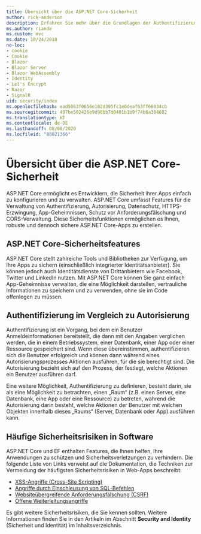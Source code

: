 ```yaml
---
title: Übersicht über die ASP.NET Core-Sicherheit
author: rick-anderson
description: Erfahren Sie mehr über die Grundlagen der Authentifizierung, Autorisierung und Sicherheit in ASP.NET Core.
ms.author: riande
ms.custom: mvc
ms.date: 10/24/2018
no-loc:
- cookie
- Cookie
- Blazor
- Blazor Server
- Blazor WebAssembly
- Identity
- Let's Encrypt
- Razor
- SignalR
uid: security/index
ms.openlocfilehash: ead5863f0656e182d395fc1e0deaf63ff66034cb
ms.sourcegitcommit: 497be502426e9d90bb7d0401b1b9f74b6a384682
ms.translationtype: HT
ms.contentlocale: de-DE
ms.lasthandoff: 08/08/2020
ms.locfileid: "88021366"
---
```

# <a name="overview-of-aspnet-core-security"></a>Übersicht über die ASP.NET Core-Sicherheit

ASP.NET Core ermöglicht es Entwicklern, die Sicherheit ihrer Apps einfach zu konfigurieren und zu verwalten. ASP.NET Core umfasst Features für die Verwaltung von Authentifizierung, Autorisierung, Datenschutz, HTTPS-Erzwingung, App-Geheimnissen, Schutz vor Anforderungsfälschung und CORS-Verwaltung. Diese Sicherheitsfunktionen ermöglichen es Ihnen, robuste und dennoch sichere ASP.NET Core-Apps zu erstellen.

## <a name="aspnet-core-security-features"></a>ASP.NET Core-Sicherheitsfeatures

ASP.NET Core stellt zahlreiche Tools und Bibliotheken zur Verfügung, um Ihre Apps zu sichern (einschließlich integrierter Identitätsanbieter). Sie können jedoch auch Identitätsdienste von Drittanbietern wie Facebook, Twitter und LinkedIn nutzen. Mit ASP.NET Core können Sie ganz einfach App-Geheimnisse verwalten, die eine Möglichkeit darstellen, vertrauliche Informationen zu speichern und zu verwenden, ohne sie im Code offenlegen zu müssen.

## <a name="authentication-vs-authorization"></a>Authentifizierung im Vergleich zu Autorisierung

Authentifizierung ist ein Vorgang, bei dem ein Benutzer Anmeldeinformationen bereitstellt, die dann mit den Angaben verglichen werden, die in einem Betriebssystem, einer Datenbank, einer App oder einer Ressource gespeichert sind. Wenn diese übereinstimmen, authentifizieren sich die Benutzer erfolgreich und können dann während eines Autorisierungsprozesses Aktionen ausführen, für die sie berechtigt sind. Die Autorisierung bezieht sich auf den Prozess, der festlegt, welche Aktionen ein Benutzer ausführen darf.

Eine weitere Möglichkeit, Authentifizierung zu definieren, besteht darin, sie als eine Möglichkeit zu betrachten, einen „Raum“ (z.B. einen Server, eine Datenbank, eine App oder eine Ressource) zu betreten, während die Autorisierung darin besteht, welche Aktionen der Benutzer mit welchen Objekten innerhalb dieses „Raums“ (Server, Datenbank oder App) ausführen kann.

## <a name="common-vulnerabilities-in-software"></a>Häufige Sicherheitsrisiken in Software

ASP.NET Core und EF enthalten Features, die Ihnen helfen, Ihre Anwendungen zu schützen und Sicherheitsverletzungen zu verhindern. Die folgende Liste von Links verweist auf die Dokumentation, die Techniken zur Vermeidung der häufigsten Sicherheitsrisiken in Web-Apps beschreibt:

* [XSS-Angriffe (Cross-Site Scripting)](xref:security/cross-site-scripting)
* [Angriffe durch Einschleusung von SQL-Befehlen](/ef/core/querying/raw-sql)
* [Websiteübergreifende Anforderungsfälschung (CSRF)](xref:security/anti-request-forgery)
* [Offene Weiterleitungsangriffe](xref:security/preventing-open-redirects)

Es gibt weitere Sicherheitsrisiken, die Sie kennen sollten. Weitere Informationen finden Sie in den Artikeln im Abschnitt **Security and Identity** (Sicherheit und Identität) im Inhaltsverzeichnis.
